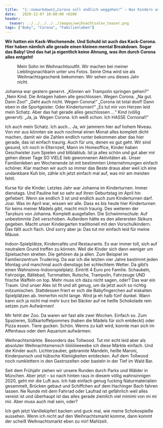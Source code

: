 ```yaml
---
title:  "{::nomarkdown}„Corona soll endlich weggehen!“ – Was Kindern und Mama am meisten fehlt{:/}"
date:   2020-12-07 10:00:00 +0200
header:
  teaser: ../../../../../images/weihnachtsalex_teaser.png
tags: ["Baby", "Corona", "Familienleben"]
---
```


**Wir hatten ein Kack-Wochenende. Und Schuld ist auch das Kack-Corona. Hier haben nämlich alle gerade einen kleinen mental Breakdown. Sogar das Baby! Und das hat ja eigentlich keine Ahnung, was ihm durch Corona alles entgeht!**

<figure>
  <img src="../../../../../images/weihnachtsalex.png" alt="">
  <figcaption>Mein Sohn im Weihnachtsoutfit. Wir machen bei meiner Lieblingsnachbarin unter uns Fotos. Seine Oma wird sie als Weihnachtsgeschenk bekommen. Wir sehen uns dieses Jahr nicht.</figcaption>
</figure> 

Johanna war gestern genervt. „Können wir Trampolin springen gehen?“ 
„Nein Kind. Die Anlagen haben alle geschlossen. Wegen Corona. 
„Na gut. Dann Zoo!“ „Geht auch nicht. Wegen Corona!“
„Corona ist total doof! Dann eben in die Sportgeister. Oder Kinderturnen!“
„Es tut mir von Herzen leid mein Schatz. Aber das hat gerade alles geschlossen …“
Kind (völlig genervt): „Ja, ja. Wegen Corona. Ich weiß schon. Ich HASSE Cornona!!“

Ich auch mein Schatz. Ich auch… Ja, wir jammern hier auf hohem Niveau. Von mir aus könnten sie auch nochmal einen Monat alles komplett dicht machen, damit wir die Zahlen endlich runter bekommen aber das hier gerade, das ist einfach traurig. Auch für uns, denen es gut geht. Wir sind gesund, ich noch in Elternzeit, Mann im Homeoffice, Kinder haben Geschwister zum Spielen und bliblablub. Ist ja alles schön und gut aber mir gehen dieser Tage SO VIELE lieb gewonnenen Aktivitäten ab. Unser Familienleben am Wochenende ist mit bestimmten Unternehmungen einfach schöner. Klar machen wir auch so immer das Beste draus aber weil ich eine undankbare Kuh bin, zähle ich jetzt einfach mal auf, was mir am meisten fehlt.

Kurse für die Kinder. Letztes Jahr war Johanna im Kinderturnen. Immer dienstags. Und Pauline hat so sehr auf ihren Geburtstag im April hin gefiebert. Wenn sie endlich 3 ist und endlich auch zum Kinderturnen darf. Joar. Was im April war, wissen wir alle. Dass es bis heute hier Kinderturnen für keins meiner Mädels gibt, macht mich traurig. Des weiteren der Tanzkurs von Johanna. Komplett ausgefallen. Die Schwimmschule: Auf unbestimmte Zeit verschoben. Außerdem hätte es den allerersten Skikurs gegeben. Macht unser Kindergarten traditionell mit den Vorschulkindern. Das fällt auch flach. Und sorry aber ja: Das tut mir einfach leid für meine Mäuse.

Indoor-Spielplätze, Kindercafés und Restaurants. Es war immer toll, sich auf neutralem Grund treffen zu können. Weil die Kinder sich dann weniger um Spielsachen streiten. Die gehören da ja allen. Zum Beispiel im Familienzentrum Trudering. Da war ich die letzten vier Jahre bestimmt jeden Montag und manchmal auch dienstags bei schlechtem Wetter. Da gibt’s einen Wahnsinns-Indoorspielplatz. Eintritt 4 Euro pro Familie. Schaukeln, Fahrzeige, Bällebad, Turnmatten, Rutsche, Trampolin, Fahrzeuge UND frische Waffeln on top. Mehr muss ich dazu nicht sagen, oder? Das war ein Traum. Und unser Alex ist fit und alt genug, um da jetzt auch so richtig mitzumischen. Stattdessen friert er sich die Babyfingerchen auf eiskalten Spielplätzen ab. Immerhin nicht lange. Wird ja eh halb fünf dunkel. Wann kann sich ja nicht mal mehr kurz bei Bäcker auf ne heiße Schokolade rein setzen zum Aufwärmen!

Mir fehlt der Zoo. Da waren wir fast alle zwei Wochen. Einfach so. Zum Spazieren, Süßkartoffelpommes (haben die Mädels für sich entdeckt) oder Pizza essen. Tiere gucken. Schön. Wenns zu kalt wird, konnte man sich im Affenhaus oder dem Aquarium aufwärmen. 

Weihnachtsmärkte. Besonders das Tollwood. Tut mir echt leid aber als absoluter Weihnachtsmensch liiiiiiiiiieeeebe ich diese Märkte einfach. Und die Kinder auch. Lichterzauber, gebrannte Mandeln, heiße Maroni, Kinderpunsch und hübsche Kleinigkeiten entdecken. Auf dem Tollwood noch rumklettern in den Gastrozelten oder basteln in der Tief im Wald Bar. 

Seit dem Frühjahr ziehen wir unsere Runden durch Parks und Wälder in München. Aber jetzt – so nach hinten raus in diesem völlig wahnsinnigen 2020, geht mir die Luft aus. Ich hab einfach genug fucking Naturmaterialien gesammelt, Brücken gebaut und Schiffchen auf dem Hachinger Bach fahren lassen. Ne Runde mit dem Fahrrad oder Laufrad ist gefährlich weil alles vereist ist und überhaupt ist das alles gerade ziemlich viel mimimi von mi mi mir. Aber muss auch mal sein, oder?

Ich geh jetzt Vanillekipferl backen und guck mal, wie meine Schokospieße aussehen. Wenn ich nicht auf den Weihnachtsmarkt komme, dann kommt der scheiß Weihnachtsmarkt eben zu mir! Mahlzeit. 





 








 

   



















  












 






 





  


  






					 


 
 








